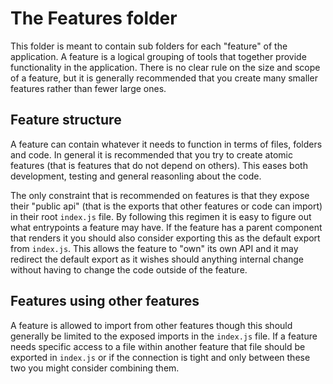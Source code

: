 # The Features folder
This folder is meant to contain sub folders for each "feature" of the application. A feature is a logical grouping of tools that together provide functionality in the application. There is no clear rule on the size and scope of a feature, but it is generally recommended that you create many smaller features rather than fewer large ones.

## Feature structure
A feature can contain whatever it needs to function in terms of files, folders and code. In general it is recommended that you try to create atomic features (that is features that do not depend on others). This eases both development, testing and general reasonling about the code.

The only constraint that is recommended on features is that they expose their "public api" (that is the exports that other features or code can import) in their root `index.js` file. By following this regimen it is easy to figure out what entrypoints a feature may have. If the feature has a parent component that renders it you should also consider exporting this as the default export from `index.js`. This allows the feature to "own" its own API and it may redirect the default export as it wishes should anything internal change without having to change the code outside of the feature.

## Features using other features
A feature is allowed to import from other features though this should generally be limited to the exposed imports in the `index.js` file. If a feature needs specific access to a file within another feature that file should be exported in `index.js` or if the connection is tight and only between these two you might consider combining them.